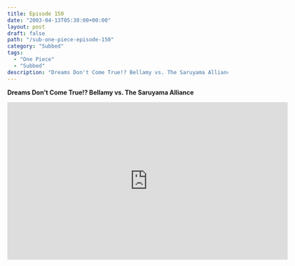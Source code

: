 ```yaml
---
title: Episode 150
date: "2003-04-13T05:30:00+00:00"
layout: post
draft: false
path: "/sub-one-piece-episode-150"
category: "Subbed"
tags:
  - "One Piece"
  - "Subbed"
description: "Dreams Don't Come True!? Bellamy vs. The Saruyama Alliance"
---
```


**Dreams Don't Come True!? Bellamy vs. The Saruyama Alliance**

<iframe width="640" height="360" src="https://www.rapidvideo.com/e/FXQE62HNKT" frameborder="0" marginwidth=0 marginheight=0 scrolling=no allowfullscreen></iframe>

